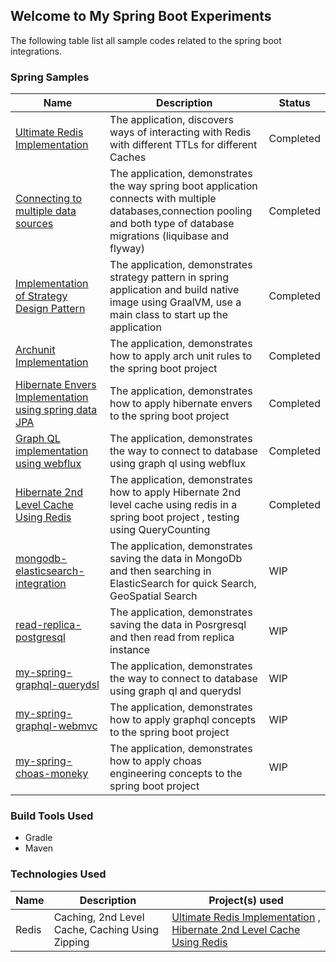 ## Welcome to My Spring Boot Experiments


The following table list all sample codes related to the spring boot integrations.

### Spring Samples


| Name                                                                                                                                                  | Description 		                                                                                                                                                                | Status 		 |
|-------------------------------------------------------------------------------------------------------------------------------------------------------|-------------------------------------------------------------------------------------------------------------------------------------------------------------------------------|-----------|
| [Ultimate Redis Implementation](https://github.com/rajadilipkolli/my-spring-boot-experiments/tree/main/boot-ultimate-redis#ultimate-redis-boot)      | The application, discovers ways of interacting with Redis with different TTLs for different Caches                                                                            | Completed |
| [Connecting to multiple data sources](https://github.com/rajadilipkolli/my-spring-boot-experiments/tree/main/multipledatasources)                     | The application, demonstrates the way spring boot application connects with multiple databases,connection pooling and both type of database migrations (liquibase and flyway) | Completed |
| [Implementation of Strategy Design Pattern](https://github.com/rajadilipkolli/my-spring-boot-experiments/tree/main/strategy-plugin)                   | The application, demonstrates strategy pattern in spring application and build native image using GraalVM, use a main class to start up the application                       | Completed |
| [Archunit Implementation](https://github.com/rajadilipkolli/my-spring-boot-experiments/tree/main/archunit-api)                                        | The application, demonstrates how to apply arch unit rules to the spring boot project                                                                                         | Completed |
| [Hibernate Envers Implementation using spring data JPA](https://github.com/rajadilipkolli/my-spring-boot-experiments/tree/main/my-spring-data-envers) | The application, demonstrates how to apply hibernate envers to the spring boot project                                                                                        | Completed |
| [Graph QL implementation using webflux](https://github.com/rajadilipkolli/my-spring-boot-experiments/tree/main/my-spring-graphql-webflux)             | The application, demonstrates the way to connect to database using graph ql using webflux                                                                                     | Completed |
| [Hibernate 2nd Level Cache Using Redis](https://github.com/rajadilipkolli/my-spring-boot-experiments/tree/main/my-spring-hibernate2ndlevelcache)      | The application, demonstrates how to apply Hibernate 2nd level cache using redis in a spring boot project , testing using QueryCounting                                       | Completed |
| [mongodb-elasticsearch-integration](https://github.com/rajadilipkolli/my-spring-boot-experiments/tree/main/mongodb-elasticsearch-integration)         | The application, demonstrates saving the data in MongoDb and then searching in ElasticSearch for quick Search, GeoSpatial Search                                              | WIP       |
| [read-replica-postgresql](https://github.com/rajadilipkolli/my-spring-boot-experiments/tree/main/read-replica-postgresql)                             | The application, demonstrates saving the data in Posrgresql and then read from replica instance                                                                               | WIP       |
| [my-spring-graphql-querydsl](https://github.com/rajadilipkolli/my-spring-boot-experiments/tree/main/my-spring-graphql-querydsl)                       | The application, demonstrates the way to connect to database using graph ql and querydsl                                                                                      | WIP       |
| [my-spring-graphql-webmvc](https://github.com/rajadilipkolli/my-spring-boot-experiments/tree/main/my-spring-graphql-webmvc)                           | The application, demonstrates how to apply graphql concepts to the spring boot project                                                                                        | WIP       |
| [my-spring-choas-moneky](https://github.com/rajadilipkolli/my-spring-boot-experiments/tree/main/my-spring-choas-monkey)                               | The application, demonstrates how to apply choas engineering concepts to the spring boot project                                                                              | WIP       |




### Build Tools Used
 
 * Gradle
 * Maven

### Technologies Used

| Name                                                                                                                                                  | Description 		                                                                                                                                                                | Project(s) used 		 |
|-------------------------------------------------------------------------------------------------------------------------------------------------------|-------------------------------------------------------------------------------------------------------------------------------------------------------------------------------|-----------|
| Redis                              | Caching, 2nd Level Cache, Caching Using Zipping                                                                          | [Ultimate Redis Implementation](https://github.com/rajadilipkolli/my-spring-boot-experiments/tree/main/boot-ultimate-redis#ultimate-redis-boot) , [Hibernate 2nd Level Cache Using Redis](https://github.com/rajadilipkolli/my-spring-boot-experiments/tree/main/my-spring-hibernate2ndlevelcache)        |
